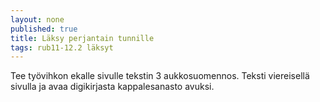 ```yaml
---
layout: none
published: true
title: Läksy perjantain tunnille
tags: rub11-12.2 läksyt
---
```

Tee työvihkon ekalle sivulle tekstin 3 aukkosuomennos. Teksti viereisellä sivulla ja avaa digikirjasta kappalesanasto avuksi.

